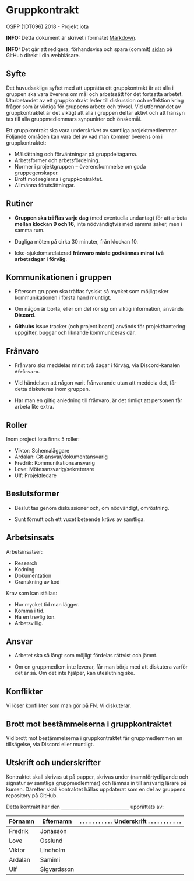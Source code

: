 # Gruppkontrakt

OSPP (1DT096) 2018 - Projekt iota

**INFO:** Detta dokument är skrivet i
formatet [Markdown](https://help.github.com/articles/getting-started-with-writing-and-formatting-on-github/).

**INFO:** Det går att redigera, förhandsvisa och spara (commit)
[sidan](./gruppkontrakt.md) på GitHub direkt i din webbläsare.

## Syfte

Det huvudsakliga syftet med att upprätta ett gruppkontrakt är att alla i gruppen ska vara överens om mål och arbetssätt för det fortsatta arbetet. Utarbetandet av ett gruppkontrakt leder till diskussion och reflektion kring frågor som är viktiga för gruppens arbete och trivsel. Vid utformandet av gruppkontraktet är det viktigt att alla i gruppen deltar aktivt och att hänsyn tas till alla gruppmedlemmars synpunkter och önskemål.

Ett gruppkontrakt ska vara underskrivet av samtliga projektmedlemmar. Följande områden kan vara del av vad man kommer överens om i gruppkontraktet:

- Målsättning och förväntningar på gruppdeltagarna.
- Arbetsformer och arbetsfördelning.
- Normer i projektgruppen – överenskommelse om goda gruppegenskaper.
- Brott mot reglerna i gruppkontraktet.
- Allmänna förutsättningar.

## Rutiner

* **Gruppen ska träffas varje dag** (med eventuella undantag) för att arbeta **mellan klockan 9 och 16**, inte nödvändigtvis med samma saker, men i samma rum.

* Dagliga möten på cirka 30 minuter, från klockan 10.

* Icke-sjukdomsrelaterad **frånvaro måste godkännas minst två arbetsdagar i förväg**.


## Kommunikationen i gruppen

* Eftersom gruppen ska träffas fysiskt så mycket som möjligt sker kommunikationen i första hand muntligt.

* Om någon är borta, eller om det rör sig om viktig information, används **Discord**.

* **Githubs** issue tracker (och project board) används för projekthantering: uppgifter, buggar och liknande kommuniceras där.

## Frånvaro

* Frånvaro ska meddelas minst två dagar i förväg, via Discord-kanalen ``#frånvaro``.

* Vid händelsen att någon varit frånvarande utan att meddela det, får detta diskuteras inom gruppen.

* Har man en giltig anledning till frånvaro, är det rimligt att personen får arbeta lite extra.

## Roller

Inom project Iota finns 5 roller:

* Viktor: Schemaläggare
* Ardalan: Git-ansvar/dokumentansvarig
* Fredrik: Kommunikationsansvarig
* Love: Mötesansvarig/sekreterare
* Ulf: Projektledare

## Beslutsformer

* Beslut tas genom diskussioner och, om nödvändigt, omröstning.

* Sunt förnuft och ett vuxet beteende krävs av samtliga.

## Arbetsinsats

Arbetsinsatser:

* Research
* Kodning
* Dokumentation
* Granskning av kod

Krav som kan ställas:
* Hur mycket tid man lägger.
* Komma i tid.
* Ha en trevlig ton.
* Arbetsvillig.

## Ansvar

* Arbetet ska så långt som möjligt fördelas rättvist och jämnt.

* Om en gruppmedlem inte leverar, får man börja med att diskutera varför det är så. Om det inte hjälper, kan uteslutning ske.

## Konflikter

Vi löser konflikter som man gör på FN. Vi diskuterar.

## Brott mot bestämmelserna i gruppkontraktet

Vid brott mot bestämmelserna i gruppkontraktet får gruppmedlemmen en tillsägelse, via Discord eller muntligt.

## Utskrift och underskrifter

Kontraktet skall skrivas ut på papper, skrivas under (namnförtydligande och signatur av samtliga gruppmedlemmar) och lämnas in till ansvarig lärare på kursen. Därefter skall kontraktet hållas uppdaterat som en del av gruppens repository på GitHub.

Detta kontrakt har den  ``__________________________``  upprättats av:

Förnamn | Efternamn | . . . . . . . . . . . Underskrift . . . . . . . . . . .
--------|-----------|------------
Fredrik  | Jonasson |
Love  | Osslund     |
Viktor  | Lindholm  |
Ardalan  | Samimi |
Ulf    | Sigvardsson    |
